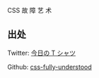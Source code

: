 CSS 故 障 艺 术

## 出处

Twitter: [今日の T シャツ](https://twitter.com/ikeji/status/1174570034196140033)

Github: [css-fully-understood](https://sorakumo001.github.io/css-fully-understood/)
